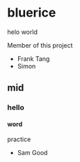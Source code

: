 # bluerice
helo world 

Member of this project
* Frank Tang
* Simon
## mid 
### hello
#### word
practice
* Sam Good
